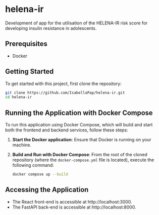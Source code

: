 # helena-ir
Development of app for the utilisation of the HELENA-IR risk score for developing insulin resistance in  adolescents.

## Prerequisites
- Docker

## Getting Started
To get started with this project, first clone the repository:

```bash
git clone https://github.com/IsabellaPap/helena-ir.git
cd helena-ir
```
## Running the Application with Docker Compose

To run this application using Docker Compose, which will build and start both the frontend and backend services, follow these steps:

1. **Start the Docker application**: Ensure that Docker is running on your machine.

2. **Build and Run with Docker Compose**: From the root of the cloned repository (where the `docker-compose.yml` file is located), execute the following command:

   ```bash
   docker compose up --build
   ```

## Accessing the Application

- The React front-end is accessible at http://localhost:3000.
- The FastAPI back-end is accessible at http://localhost:8000.